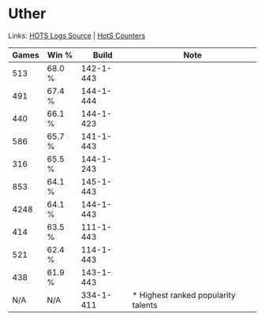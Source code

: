 # Uther

Links: [HOTS Logs Source](https://www.hotslogs.com/Sitewide/HeroDetails?Hero=Uther) | [HotS Counters](http://hotscounters.com/#/hero/Uther)

Games  | Win %  | Build     | Note
-----  | -----  | -----     | ----
513    | 68.0 % | 142-1-443 | 
491    | 67.4 % | 144-1-444 | 
440    | 66.1 % | 144-1-423 | 
586    | 65.7 % | 141-1-443 | 
316    | 65.5 % | 144-1-243 | 
853    | 64.1 % | 145-1-443 | 
4248   | 64.1 % | 144-1-443 | 
414    | 63.5 % | 111-1-443 | 
521    | 62.4 % | 114-1-443 | 
438    | 61.9 % | 143-1-443 | 
N/A    | N/A    | 334-1-411 | * Highest ranked popularity talents
